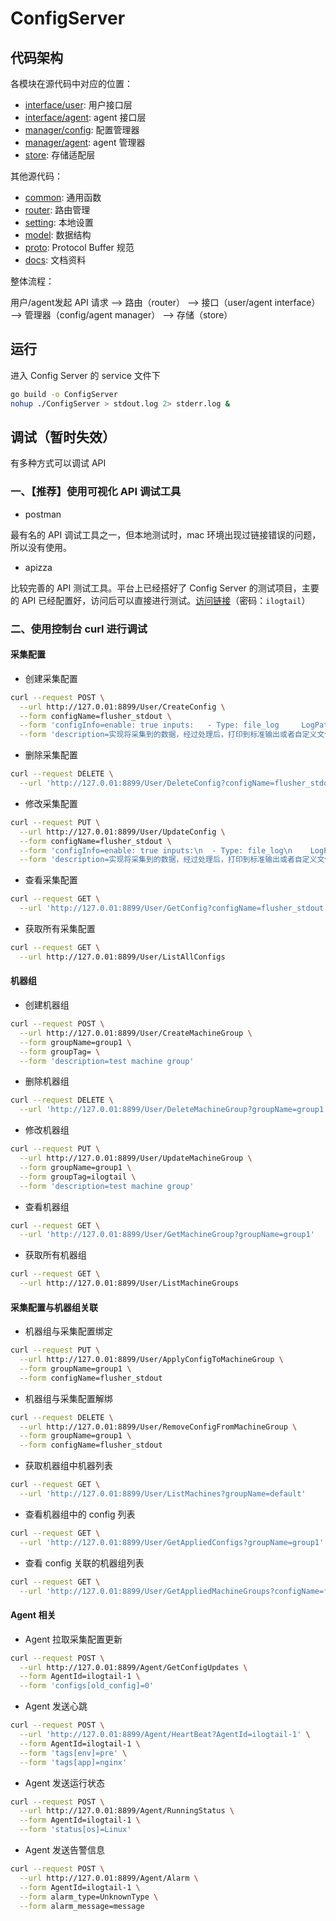 # ConfigServer

## 代码架构

各模块在源代码中对应的位置：

* [interface/user](interface/user): 用户接口层
* [interface/agent](interface/agent): agent 接口层
* [manager/config](manager/config): 配置管理器
* [manager/agent](manager/agent): agent 管理器
* [store](store): 存储适配层

其他源代码：

* [common](common): 通用函数
* [router](router): 路由管理
* [setting](setting): 本地设置
* [model](model): 数据结构
* [proto](protocol): Protocol Buffer 规范
* [docs](docs): 文档资料

整体流程：

用户/agent发起 API 请求 --> 路由（router） --> 接口（user/agent interface） --> 管理器（config/agent manager） --> 存储（store）

## 运行

进入 Config Server 的 service 文件下

``` bash
go build -o ConfigServer
nohup ./ConfigServer > stdout.log 2> stderr.log &
```

## 调试（暂时失效）

有多种方式可以调试 API

### 一、【推荐】使用可视化 API 调试工具

* postman

最有名的 API 调试工具之一，但本地测试时，mac 环境出现过链接错误的问题，所以没有使用。

* apizza

比较完善的 API 测试工具。平台上已经搭好了 Config Server 的测试项目，主要的 API 已经配置好，访问后可以直接进行测试。[访问链接](https://www.apizza.net/project/e6fde530057c698049f5be62ad59166d/browse)（密码：`ilogtail`）

### 二、使用控制台 curl 进行调试

#### 采集配置

* 创建采集配置

``` bash
curl --request POST \
  --url http://127.0.01:8899/User/CreateConfig \
  --form configName=flusher_stdout \
  --form 'configInfo=enable: true inputs:   - Type: file_log     LogPath: /home/test-log/     FilePattern: "*.log" flushers:   - Type: flusher_stdout     OnlyStdout: true' \
  --form 'description=实现将采集到的数据，经过处理后，打印到标准输出或者自定义文件。'
```

* 删除采集配置

``` bash
curl --request DELETE \
  --url 'http://127.0.01:8899/User/DeleteConfig?configName=flusher_stdout' 
```

* 修改采集配置

``` bash
curl --request PUT \
  --url http://127.0.01:8899/User/UpdateConfig \
  --form configName=flusher_stdout \
  --form 'configInfo=enable: true inputs:\n  - Type: file_log\n    LogPath: /home/test-log/\n    FilePattern: "*.log"\nflushers:\n  - Type: flusher_stdout\n    OnlyStdout: true\n' \
  --form 'description=实现将采集到的数据，经过处理后，打印到标准输出或者自定义文件。'
```

* 查看采集配置

``` bash
curl --request GET \
  --url 'http://127.0.01:8899/User/GetConfig?configName=flusher_stdout'
```

* 获取所有采集配置

``` bash
curl --request GET \
  --url http://127.0.01:8899/User/ListAllConfigs
```

#### 机器组

* 创建机器组

``` bash
curl --request POST \
  --url http://127.0.01:8899/User/CreateMachineGroup \
  --form groupName=group1 \
  --form groupTag= \
  --form 'description=test machine group'
```

* 删除机器组

``` bash
curl --request DELETE \
  --url 'http://127.0.01:8899/User/DeleteMachineGroup?groupName=group1'
```

* 修改机器组

``` bash
curl --request PUT \
  --url http://127.0.01:8899/User/UpdateMachineGroup \
  --form groupName=group1 \
  --form groupTag=ilogtail \
  --form 'description=test machine group'
```

* 查看机器组

``` bash
curl --request GET \
  --url 'http://127.0.01:8899/User/GetMachineGroup?groupName=group1'
```

* 获取所有机器组

``` bash
curl --request GET \
  --url http://127.0.01:8899/User/ListMachineGroups
```

#### 采集配置与机器组关联

* 机器组与采集配置绑定

```bash
curl --request PUT \
  --url http://127.0.01:8899/User/ApplyConfigToMachineGroup \
  --form groupName=group1 \
  --form configName=flusher_stdout
```

* 机器组与采集配置解绑

```bash
curl --request DELETE \
  --url http://127.0.01:8899/User/RemoveConfigFromMachineGroup \
  --form groupName=group1 \
  --form configName=flusher_stdout
```

* 获取机器组中机器列表

```bash
curl --request GET \
  --url 'http://127.0.01:8899/User/ListMachines?groupName=default'
```

* 查看机器组中的 config 列表

```bash
curl --request GET \
  --url 'http://127.0.01:8899/User/GetAppliedConfigs?groupName=group1'
```

* 查看 config 关联的机器组列表

```bash
curl --request GET \
  --url 'http://127.0.01:8899/User/GetAppliedMachineGroups?configName=flusher_stdout'
```

#### Agent 相关

* Agent 拉取采集配置更新

```bash
curl --request POST \
  --url http://127.0.01:8899/Agent/GetConfigUpdates \
  --form AgentId=ilogtail-1 \
  --form 'configs[old_config]=0'
```

* Agent 发送心跳

```bash
curl --request POST \
  --url 'http://127.0.01:8899/Agent/HeartBeat?AgentId=ilogtail-1' \
  --form AgentId=ilogtail-1 \
  --form 'tags[env]=pre' \
  --form 'tags[app]=nginx'
```

* Agent 发送运行状态

```bash
curl --request POST \
  --url http://127.0.01:8899/Agent/RunningStatus \
  --form AgentId=ilogtail-1 \
  --form 'status[os]=Linux'
```

* Agent 发送告警信息

```bash
curl --request POST \
  --url http://127.0.01:8899/Agent/Alarm \
  --form AgentId=ilogtail-1 \
  --form alarm_type=UnknownType \
  --form alarm_message=message
```
